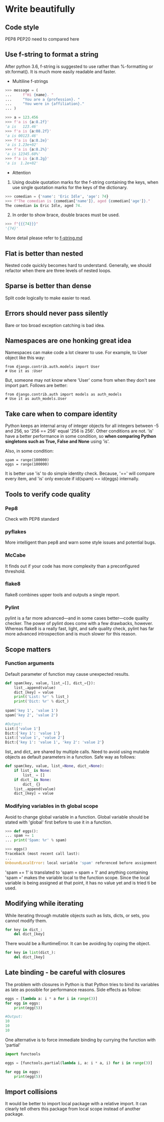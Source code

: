 # Write beautifully

## Code style
PEP8 PEP20  need to compared here

## Use f-string to format a string
After python 3.6, f-string is suggested to use rather than %-formatting or str.format(). It is much more easily readable and faster.
* Multiline f-strings
```python
>>> message = (
...     f"Hi {name}. "
...     "You are a {profession}. "
...     "You were in {affiliation}."
... )

>>> a = 123.456
>>> f'a is {a:8.2f}'
'a is   123.46'
>>> f'a is {a:08.2f}'
'a is 00123.46'
>>> f'a is {a:8.2e}'
'a is 1.23e+02'
>>> f'a is {a:8.2%}'
'a is 12345.60%'
>>> f'a is {a:8.2g}'
'a is  1.2e+02'
```

* Attention

1. Using double quotation marks for the f-string containing the keys, when use single quotation marks for the keys of the dictionary.
```python
>>> comedian = {'name': 'Eric Idle', 'age': 74}
>>> f"The comedian is {comedian['name']}, aged {comedian['age']}."
The comedian is Eric Idle, aged 74.
```

2. In order to show brace, double braces must be used.
```python
>>> f"{{{74}}}"
'{74}'
```

More detail please refer to [f-string.md](./details/f-string.md)

## Flat is better than nested
Nested code quickly becomes hard to understand. Generally, we should refactor when there are three levels of nested loops.

## Sparse is better than dense
Split code logically to make easier to read.

## Errors should never pass silently
Bare or too broad exception catching is bad idea.

## Namespaces are one honking great idea
Namespaces can make code a lot clearer to use. For example, to User object like this way:

    from django.contrib.auth.models import User
    # Use it as :User

But, someone may not know where 'User' come from when they don't see import part. Follows are better:

    from django.contrib.auth import models as auth_models
    # Use it as auth_models.User

## Take care when to compare identity
Python keeps an internal array of integer objects for all integers between -5 and 256, so '256 == 256' equal '256 is 256'. Other conditions are not. 'is' have a better performance in some condition, so **when comparing Python singletons such as True, False and None** using 'is'.

Also, in some condition:

    spam = range(100000)
    eggs = range(100000)

It is better use 'is' to do simple identity check. Because, '==' will compare every item, and 'is' only execute if id(spam) == id(eggs) internally.

## Tools to verify code quality
### Pep8
Check with PEP8 standard
### pyflakes
More intelligent than pep8 and warn some style issues and potential bugs.
### McCabe
It finds out if your code has more complexity than a preconfigured threshold.
### flake8
flake8 combines upper tools and outputs a single report.
### Pylint
pylint is a far more advanced—and in some cases better—code quality checker. The 
power of pylint does come with a few drawbacks, however. Whereas flake8 is a 
really fast, light, and safe quality check, pylint has far more advanced introspection and is much slower for this reason.

## Scope matters

### Function arguments
Default parameter of function may cause unexpected results.
```python
def spam(key, value, list_=[], dict_={}):
    list_.append(value)
    dict_[key] = value
    print('List: %r' % list_)
    print('Dict: %r' % dict_)
    
spam('key 1', 'value 1')
spam('key 2', 'value 2')

#Output:
List:['value 1']
Dict:{'key 1': 'value 1'}
List:['value 1', 'value 2']
Dict:{'key 1': 'value 1', 'key 2': 'value 2'}
```
list_ and dict_ are shared by multiple calls. Need to avoid using mutable objects as default parameters in a function. Safe way as follows:
```python
def spam(key, value, list_=None, dict_=None):
    if list_ is None:
        list_ = []
    if dict_ is None:
        dict_ {}
    list_.append(value)
    dict_[key] = value
```
### Modifying variables in th global scope
Avoid to change global variable in a function. Global variable should be stated with 'global' first before to use it in a function.
```python
>>> def eggs():
... spam += 1
... print('Spam: %r' % spam)

>>> eggs()
Traceback (most recent call last):
...
UnboundLocalError: local variable 'spam' referenced before assignment
```
'spam += 1' is translated to 'spam = spam + 1' and anything containing 'spam =' makes the variable local to the function scope. Since the local variable is being assigned at that point, it has no value yet and is tried ti be used. 

## Modifying while iterating
While iterating through mutable objects such as lists, dicts, or sets, you cannot modify them.
```python
for key in dict_:
    del dict_[key]
```
There would be a RuntimeError. It can be avoiding by coping the object.
```python
for key in list(dict_):
    del dict_[key]
```

## Late binding - be careful with closures
The problem with closures in Python is that Python tries to bind its variables as late as possible for performance reasons. Side effects as follow:
```python
eggs = [lambda a: i * a for i in range(3)]
for egg in eggs:
    print(egg(5))

#Output:
10
10
10
```
One alternative is to force immediate binding by currying the function with 'partial'
```python
import functools

eggs = [functools.partial(lambda i, a: i * a, i) for i in range(3)]

for egg in eggs:
    print(egg(5))
```

## Import collisions
It would be better to import local package with a relative import. It can clearly tell others this package from local scope instead of another package.